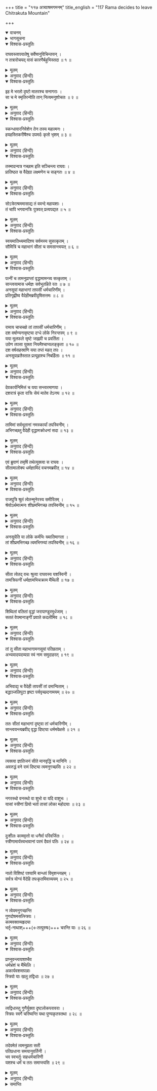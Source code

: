 +++
title = "११७ अत्र्याश्रमगमनम्"
title_english = "117 Rama decides to leave Chitrakuta Mountain"

+++
<details open><summary>वाचनम्</summary>
<div caption="श्रीराम-हरिसीताराममूर्ति-घनपाठिभ्यां वचनम्" class="audioEmbed" src="https://archive.org/download/Ramayana-recitation-Sriram-harisItArAmamUrti-Ghanapaati-v2/Kanda_2/Kanda_2_AYK-117-Athryaa_Shrama_Gamanam.mp3"></div>
</details>

<details><summary>भागसूचना</summary>

117. श्रीराम आदिका अत्रिमुनिके आश्रमपर जाकर उनके द्वारा सत्कृत होना तथा अनसूयाद्वारा सीताका सत्कार
</details>

<details open><summary>विश्वास-प्रस्तुतिः</summary>

राघवस्त्वपयातेषु सर्वेष्वनुविचिन्तयन् ।  
न तत्रारोचयद् वासं कारणैर्बहुभिस्तदा ॥ १ ॥
</details>

<details><summary>मूलम्</summary>

राघवस्त्वपयातेषु सर्वेष्वनुविचिन्तयन् ।  
न तत्रारोचयद् वासं कारणैर्बहुभिस्तदा ॥ १ ॥
</details>

<details><summary>अनुवाद (हिन्दी)</summary>

उन सब ऋषियोंके चले जानेपर श्रीरामचन्द्रजीने जब बारंबार विचार किया, तब उन्हें बहुत-से ऐसे कारण ज्ञात हुए, जिनसे उन्होंने स्वयं भी वहाँ रहना उचित न समझा ॥ १ ॥
</details>

<details open><summary>विश्वास-प्रस्तुतिः</summary>

इह मे भरतो दृष्टो मातरश्च सनागराः ।  
सा च मे स्मृतिरन्वेति तान् नित्यमनुशोचतः ॥ २ ॥
</details>

<details><summary>मूलम्</summary>

इह मे भरतो दृष्टो मातरश्च सनागराः ।  
सा च मे स्मृतिरन्वेति तान् नित्यमनुशोचतः ॥ २ ॥
</details>

<details><summary>अनुवाद (हिन्दी)</summary>

उन्होंने मन-ही-मन सोचा, ‘इस आश्रममें मैं भरतसे, माताओंसे तथा पुरवासी मनुष्योंसे मिल चुका हूँ । वह स्मृति मुझे बराबर बनी रहती है और मैं प्रतिदिन उन सब लोगोंका चिन्तन करके शोकमग्न हो जाता हूँ ॥
</details>

<details open><summary>विश्वास-प्रस्तुतिः</summary>

स्कन्धावारनिवेशेन तेन तस्य महात्मनः ।  
हयहस्तिकरीषैश्च उपमर्दः कृतो भृशम् ॥ ३ ॥
</details>

<details><summary>मूलम्</summary>

स्कन्धावारनिवेशेन तेन तस्य महात्मनः ।  
हयहस्तिकरीषैश्च उपमर्दः कृतो भृशम् ॥ ३ ॥
</details>

<details><summary>अनुवाद (हिन्दी)</summary>

‘महात्मा भरतकी सेनाका पड़ाव पड़नेके कारण हाथी और घोड़ोंकी लीदोंसे यहाँकी भूमि अधिक अपवित्र कर दी गयी है ॥ ३ ॥
</details>

<details open><summary>विश्वास-प्रस्तुतिः</summary>

तस्मादन्यत्र गच्छाम इति सञ्चिन्त्य राघवः ।  
प्रातिष्ठत स वैदेह्या लक्ष्मणेन च सङ्गतः ॥ ४ ॥
</details>

<details><summary>मूलम्</summary>

तस्मादन्यत्र गच्छाम इति सञ्चिन्त्य राघवः ।  
प्रातिष्ठत स वैदेह्या लक्ष्मणेन च सङ्गतः ॥ ४ ॥
</details>

<details><summary>अनुवाद (हिन्दी)</summary>

‘अतः हमलोग भी अन्यत्र चले जायँ’ ऐसा सोचकर श्रीरघुनाथजी सीता और लक्ष्मणके साथ वहाँसे चल दिये ॥
</details>

<details open><summary>विश्वास-प्रस्तुतिः</summary>

सोऽत्रेराश्रममासाद्य तं ववन्दे महायशाः ।  
तं चापि भगवानत्रिः पुत्रवत् प्रत्यपद्यत ॥ ५ ॥
</details>

<details><summary>मूलम्</summary>

सोऽत्रेराश्रममासाद्य तं ववन्दे महायशाः ।  
तं चापि भगवानत्रिः पुत्रवत् प्रत्यपद्यत ॥ ५ ॥
</details>

<details><summary>अनुवाद (हिन्दी)</summary>

वहाँसे अत्रिके आश्रमपर पहुँचकर महायशस्वी श्रीरामने उन्हें प्रणाम किया तथा भगवान् अत्रिने भी उन्हें अपने पुत्रकी भाँति स्नेहपूर्वक अपनाया ॥ ५ ॥
</details>

<details open><summary>विश्वास-प्रस्तुतिः</summary>

स्वयमातिथ्यमादिश्य सर्वमस्य सुसत्कृतम् ।  
सौमित्रिं च महाभागं सीतां च समसान्त्वयत् ॥ ६ ॥
</details>

<details><summary>मूलम्</summary>

स्वयमातिथ्यमादिश्य सर्वमस्य सुसत्कृतम् ।  
सौमित्रिं च महाभागं सीतां च समसान्त्वयत् ॥ ६ ॥
</details>

<details><summary>अनुवाद (हिन्दी)</summary>

उन्होंने स्वयं ही श्रीरामका सम्पूर्ण आतिथ्य-सत्कार करके महाभाग लक्ष्मण और सीताको भी सत्कारपूर्वक संतुष्ट किया ॥ ६ ॥
</details>

<details open><summary>विश्वास-प्रस्तुतिः</summary>

पत्नीं च तामनुप्राप्तां वृद्धामामन्त्र्य सत्कृताम् ।  
सान्त्वयामास धर्मज्ञः सर्वभूतहिते रतः ॥ ७ ॥  
अनसूयां महाभागां तापसीं धर्मचारिणीम् ।  
प्रतिगृह्णीष्व वैदेहीमब्रवीदृषिसत्तमः ॥ ८ ॥
</details>

<details><summary>मूलम्</summary>

पत्नीं च तामनुप्राप्तां वृद्धामामन्त्र्य सत्कृताम् ।  
सान्त्वयामास धर्मज्ञः सर्वभूतहिते रतः ॥ ७ ॥  
अनसूयां महाभागां तापसीं धर्मचारिणीम् ।  
प्रतिगृह्णीष्व वैदेहीमब्रवीदृषिसत्तमः ॥ ८ ॥
</details>

<details><summary>अनुवाद (हिन्दी)</summary>

सम्पूर्ण प्राणियोंके हितमें तत्पर रहनेवाले धर्मज्ञ मुनिश्रेष्ठ अत्रिने अपने समीप आयी हुई सबके द्वारा सम्मानित तापसी एवं धर्मपरायणा बूढ़ी पत्नी महाभागा अनसूयाको सम्बोधित करके सान्त्वनापूर्ण वचनोंद्वारा संतुष्ट किया और कहा—‘देवि! विदेहराजनन्दिनी सीताको सत्कारपूर्वक हृदयसे लगाओ’ ॥ ७-८ ॥
</details>

<details open><summary>विश्वास-प्रस्तुतिः</summary>

रामाय चाचचक्षे तां तापसीं धर्मचारिणीम् ।  
दश वर्षाण्यनावृष्ट्या दग्धे लोके निरन्तरम् ॥ ९ ॥  
यया मूलफले सृष्टे जाह्नवी च प्रवर्तिता ।  
उग्रेण तपसा युक्ता नियमैश्चाप्यलङ्कृता ॥ १० ॥  
दश वर्षसहस्राणि यया तप्तं महत् तपः ।  
अनसूयाव्रतैस्तात प्रत्यूहाश्च निबर्हिताः ॥ ११ ॥
</details>

<details><summary>मूलम्</summary>

रामाय चाचचक्षे तां तापसीं धर्मचारिणीम् ।  
दश वर्षाण्यनावृष्ट्या दग्धे लोके निरन्तरम् ॥ ९ ॥  
यया मूलफले सृष्टे जाह्नवी च प्रवर्तिता ।  
उग्रेण तपसा युक्ता नियमैश्चाप्यलङ्कृता ॥ १० ॥  
दश वर्षसहस्राणि यया तप्तं महत् तपः ।  
अनसूयाव्रतैस्तात प्रत्यूहाश्च निबर्हिताः ॥ ११ ॥
</details>

<details><summary>अनुवाद (हिन्दी)</summary>

तत्पश्चात् उन्होंने श्रीरामचन्द्रजीको धर्मपरायणा तपस्विनी अनसूयाका परिचय देते हुए कहा—‘एक समय दसवर्षोंतक वृष्टि नहीं हुई, उस समय जब सारा जगत् निरन्तर दग्ध होने लगा, तब जिन्होंने उग्र तपस्यासे युक्त तथा कठोर नियमोंसे अलंकृत होकर अपने तपके प्रभावसे यहाँ फल-मूल उत्पन्न किये और मन्दाकिनीकी पवित्र धारा बहायी तथा तात! जिन्होंने दस हजार वर्षोंतक बड़ी भारी तपस्या करके अपने उत्तम व्रतोंके प्रभावसे ऋषियोंके समस्त विघ्नोंका निवारण किया था, वे ही यह अनसूया देवी हैं ॥
</details>

<details open><summary>विश्वास-प्रस्तुतिः</summary>

देवकार्यनिमित्तं च यया सन्त्वरमाणया ।  
दशरात्रं कृता रात्रिः सेयं मातेव तेऽनघ ॥ १२ ॥
</details>

<details><summary>मूलम्</summary>

देवकार्यनिमित्तं च यया सन्त्वरमाणया ।  
दशरात्रं कृता रात्रिः सेयं मातेव तेऽनघ ॥ १२ ॥
</details>

<details><summary>अनुवाद (हिन्दी)</summary>

‘निष्पाप श्रीराम! इन्होंने देवताओंके कार्यके लिये अत्यन्त उतावली होकर दस रातके बराबर एक ही रात बनायी थी; वे ही ये अनसूया देवी तुम्हारे लिये माताकी भाँति पूजनीया हैं ॥ १२ ॥
</details>

<details open><summary>विश्वास-प्रस्तुतिः</summary>

तामिमां सर्वभूतानां नमस्कार्यां तपस्विनीम् ।  
अभिगच्छतु वैदेही वृद्धामक्रोधनां सदा ॥ १३ ॥
</details>

<details><summary>मूलम्</summary>

तामिमां सर्वभूतानां नमस्कार्यां तपस्विनीम् ।  
अभिगच्छतु वैदेही वृद्धामक्रोधनां सदा ॥ १३ ॥
</details>

<details><summary>अनुवाद (हिन्दी)</summary>

‘ये सम्पूर्ण प्राणियोंके लिये वन्दनीया तपस्विनी हैं । क्रोध तो इन्हें कभी छू भी नहीं सका है । विदेहनन्दिनी सीता इन वृद्धा अनसूया देवीके पास जायँ’ ॥ १३ ॥
</details>

<details open><summary>विश्वास-प्रस्तुतिः</summary>

एवं ब्रुवाणं तमृषिं तथेत्युक्त्वा स राघवः ।  
सीतामालोक्य धर्मज्ञामिदं वचनमब्रवीत् ॥ १४ ॥
</details>

<details><summary>मूलम्</summary>

एवं ब्रुवाणं तमृषिं तथेत्युक्त्वा स राघवः ।  
सीतामालोक्य धर्मज्ञामिदं वचनमब्रवीत् ॥ १४ ॥
</details>

<details><summary>अनुवाद (हिन्दी)</summary>

ऐसी बात कहते हुए अत्रि मुनिसे ‘बहुत अच्छा’ कहकर श्रीरामचन्द्रजीने धर्मज्ञा सीताकी ओर देखकर यह बात कही— ॥ १४ ॥
</details>

<details open><summary>विश्वास-प्रस्तुतिः</summary>

राजपुत्रि श्रुतं त्वेतन्मुनेरस्य समीरितम् ।  
श्रेयोऽर्थमात्मनः शीघ्रमभिगच्छ तपस्विनीम् ॥ १५ ॥
</details>

<details><summary>मूलम्</summary>

राजपुत्रि श्रुतं त्वेतन्मुनेरस्य समीरितम् ।  
श्रेयोऽर्थमात्मनः शीघ्रमभिगच्छ तपस्विनीम् ॥ १५ ॥
</details>

<details><summary>अनुवाद (हिन्दी)</summary>

‘राजकुमारी! महर्षि अत्रिके वचन तो तुमने सुन ही लिये; अब अपने कल्याणके लिये तुम शीघ्र ही इन तपस्विनी देवीके पास जाओ ॥ १५ ॥
</details>

<details open><summary>विश्वास-प्रस्तुतिः</summary>

अनसूयेति या लोके कर्मभिः ख्यातिमागता ।  
तां शीघ्रमभिगच्छ त्वमभिगम्यां तपस्विनीम् ॥ १६ ॥
</details>

<details><summary>मूलम्</summary>

अनसूयेति या लोके कर्मभिः ख्यातिमागता ।  
तां शीघ्रमभिगच्छ त्वमभिगम्यां तपस्विनीम् ॥ १६ ॥
</details>

<details><summary>अनुवाद (हिन्दी)</summary>

‘जो अपने सत्कर्मोंसे संसारमें अनसूयाके नामसे विख्यात हुई हैं, वे तपस्विनी देवी तुम्हारे आश्रय लेने योग्य हैं; तुम शीघ्र उनके पास जाओ’ ॥ १६ ॥
</details>

<details open><summary>विश्वास-प्रस्तुतिः</summary>

सीता त्वेतद् वचः श्रुत्वा राघवस्य यशस्विनी ।  
तामत्रिपत्नीं धर्मज्ञामभिचक्राम मैथिली ॥ १७ ॥
</details>

<details><summary>मूलम्</summary>

सीता त्वेतद् वचः श्रुत्वा राघवस्य यशस्विनी ।  
तामत्रिपत्नीं धर्मज्ञामभिचक्राम मैथिली ॥ १७ ॥
</details>

<details><summary>अनुवाद (हिन्दी)</summary>

श्रीरामचन्द्रजीकी यह बात सुनकर यशस्विनी मिथिलेश-कुमारी सीता धर्मको जाननेवाली अत्रिपत्नी अनसूयाके पास गयीं ॥ १७ ॥
</details>

<details open><summary>विश्वास-प्रस्तुतिः</summary>

शिथिलां वलितां वृद्धां जरापाण्डुरमूर्धजाम् ।  
सततं वेपमानाङ्गीं प्रवाते कदलीमिव ॥ १८ ॥
</details>

<details><summary>मूलम्</summary>

शिथिलां वलितां वृद्धां जरापाण्डुरमूर्धजाम् ।  
सततं वेपमानाङ्गीं प्रवाते कदलीमिव ॥ १८ ॥
</details>

<details><summary>अनुवाद (हिन्दी)</summary>

अनसूया वृद्धावस्थाके कारण शिथिल हो गयी थीं; उनके शरीरमें झुर्रियाँ पड़ गयीं थीं तथा सिरके बाल सफेद हो गये थे । अधिक हवा चलनेपर हिलते हुए कदली-वृक्षके समान उनके सारे अङ्ग निरन्तर काँप रहे थे ॥ १८ ॥
</details>

<details open><summary>विश्वास-प्रस्तुतिः</summary>

तां तु सीता महाभागामनसूयां पतिव्रताम् ।  
अभ्यवादयदव्यग्रा स्वं नाम समुदाहरत् ॥ १९ ॥
</details>

<details><summary>मूलम्</summary>

तां तु सीता महाभागामनसूयां पतिव्रताम् ।  
अभ्यवादयदव्यग्रा स्वं नाम समुदाहरत् ॥ १९ ॥
</details>

<details><summary>अनुवाद (हिन्दी)</summary>

सीताने निकट जाकर शान्तभावसे अपना नाम बताया और उन महाभागा पतिव्रता अनसूयाको प्रणाम किया ॥ १९ ॥
</details>

<details open><summary>विश्वास-प्रस्तुतिः</summary>

अभिवाद्य च वैदेही तापसीं तां दमान्विताम् ।  
बद्धाञ्जलिपुटा हृष्टा पर्यपृच्छदनामयम् ॥ २० ॥
</details>

<details><summary>मूलम्</summary>

अभिवाद्य च वैदेही तापसीं तां दमान्विताम् ।  
बद्धाञ्जलिपुटा हृष्टा पर्यपृच्छदनामयम् ॥ २० ॥
</details>

<details><summary>अनुवाद (हिन्दी)</summary>

उन संयमशीला तपस्विनीको प्रणाम करके हर्षसे भरी हुई सीताने दोनों हाथ जोड़कर उनका कुशल-समाचार पूछा ॥ २० ॥
</details>

<details open><summary>विश्वास-प्रस्तुतिः</summary>

ततः सीतां महाभागां दृष्ट्वा तां धर्मचारिणीम् ।  
सान्त्वयन्त्यब्रवीद् वृद्धा दिष्ट्या धर्ममवेक्षसे ॥ २१ ॥
</details>

<details><summary>मूलम्</summary>

ततः सीतां महाभागां दृष्ट्वा तां धर्मचारिणीम् ।  
सान्त्वयन्त्यब्रवीद् वृद्धा दिष्ट्या धर्ममवेक्षसे ॥ २१ ॥
</details>

<details><summary>अनुवाद (हिन्दी)</summary>

धर्मका आचरण करनेवाली महाभागा सीताको देखकर बूढ़ी अनसूया देवी उन्हें सान्त्वना देती हुई बोलीं—‘सीते! सौभाग्यकी बात है कि तुम धर्मपर ही दृष्टि रखती हो ॥ २१ ॥
</details>

<details open><summary>विश्वास-प्रस्तुतिः</summary>

त्यक्त्वा ज्ञातिजनं सीते मानवृद्धिं च मानिनि ।  
अवरुद्धं वने रामं दिष्ट्या त्वमनुगच्छसि ॥ २२ ॥
</details>

<details><summary>मूलम्</summary>

त्यक्त्वा ज्ञातिजनं सीते मानवृद्धिं च मानिनि ।  
अवरुद्धं वने रामं दिष्ट्या त्वमनुगच्छसि ॥ २२ ॥
</details>

<details><summary>अनुवाद (हिन्दी)</summary>

‘मानिनी सीते! बन्धु-बान्धवोंको छोड़कर और उनसे प्राप्त होनेवाली मान-प्रतिष्ठाका परित्याग करके तुम वनमें भेजे हुए श्रीरामका अनुसरण कर रही हो—यह बड़े सौभाग्यकी बात है ॥ २२ ॥
</details>

<details open><summary>विश्वास-प्रस्तुतिः</summary>

नगरस्थो वनस्थो वा शुभो वा यदि वाशुभः ।  
यासां स्त्रीणां प्रियो भर्ता तासां लोका महोदयाः ॥ २३ ॥
</details>

<details><summary>मूलम्</summary>

नगरस्थो वनस्थो वा शुभो वा यदि वाशुभः ।  
यासां स्त्रीणां प्रियो भर्ता तासां लोका महोदयाः ॥ २३ ॥
</details>

<details><summary>अनुवाद (हिन्दी)</summary>

‘अपने स्वामी नगरमें रहें या वनमें, भले हों या बुरे, जिन स्त्रियोंको वे प्रिय होते हैं, उन्हें महान् अभ्युदयशाली लोकोंकी प्राप्ति होती है ॥ २३ ॥
</details>

<details open><summary>विश्वास-प्रस्तुतिः</summary>

दुःशीलः कामवृत्तो वा धनैर्वा परिवर्जितः ।  
स्त्रीणामार्यस्वभावानां परमं दैवतं पतिः ॥ २४ ॥
</details>

<details><summary>मूलम्</summary>

दुःशीलः कामवृत्तो वा धनैर्वा परिवर्जितः ।  
स्त्रीणामार्यस्वभावानां परमं दैवतं पतिः ॥ २४ ॥
</details>

<details><summary>अनुवाद (हिन्दी)</summary>

‘पति बुरे स्वभावका, मनमाना बर्ताव करनेवाला अथवा धनहीन ही क्यों न हो, वह उत्तम स्वभाववाली नारियोंके लिये श्रेष्ठ देवताके समान है ॥ २४ ॥
</details>

<details open><summary>विश्वास-प्रस्तुतिः</summary>

नातो विशिष्टं पश्यामि बान्धवं विमृशन्त्यहम् ।  
सर्वत्र योग्यं वैदेहि तपःकृतमिवाव्ययम् ॥ २५ ॥
</details>

<details><summary>मूलम्</summary>

नातो विशिष्टं पश्यामि बान्धवं विमृशन्त्यहम् ।  
सर्वत्र योग्यं वैदेहि तपःकृतमिवाव्ययम् ॥ २५ ॥
</details>

<details><summary>अनुवाद (हिन्दी)</summary>

‘विदेहराजनन्दिनि! मैं बहुत विचार करनेपर भी पतिसे बढ़कर कोई हितकारी बन्धु नहीं देखती । अपनी की हुई तपस्याके अविनाशी फलकी भाँति वह इस लोकमें और परलोकमें सर्वत्र सुख पहुँचानेमें समर्थ होता है ॥ २५ ॥
</details>

<details open><summary>विश्वास-प्रस्तुतिः</summary>

न त्वेवमनुगच्छन्ति  
गुणदोषमसत्स्त्रियः ।  
कामवक्तव्यहृदया  
भर्तृ-नाथाश्+++(←तत्पुरुषः)+++ चरन्ति याः ॥ २६ ॥
</details>

<details><summary>मूलम्</summary>

न त्वेवमनुगच्छन्ति गुणदोषमसत्स्त्रियः ।  
कामवक्तव्यहृदया भर्तृनाथाश्चरन्ति याः ॥ २६ ॥
</details>

<details><summary>अनुवाद (हिन्दी)</summary>

‘जो अपने पतिपर भी शासन करती हैं, वे कामके अधीन चित्तवाली असाध्वी स्त्रियाँ इस प्रकार पतिका अनुसरण नहीं करतीं । उन्हें गुण-दोषोंका ज्ञान नहीं होता; अतः वे इच्छानुसार इधर-उधर विचरती रहती हैं ॥ २६ ॥
</details>

<details open><summary>विश्वास-प्रस्तुतिः</summary>

प्राप्नुवन्त्ययशश्चैव  
धर्मभ्रंशं च मैथिलि ।  
अकार्यवशमापन्नाः  
स्त्रियो याः खलु तद्विधाः ॥ २७ ॥
</details>

<details><summary>मूलम्</summary>

प्राप्नुवन्त्ययशश्चैव धर्मभ्रंशं च मैथिलि ।  
अकार्यवशमापन्नाः स्त्रियो याः खलु तद्विधाः ॥ २७ ॥
</details>

<details><summary>अनुवाद (हिन्दी)</summary>

‘मिथिलेशकुमारी! ऐसी नारियाँ अवश्य ही अनुचित कर्ममें फँसकर धर्मसे भ्रष्ट हो जाती हैं और संसारमें उन्हें अपयशकी प्राप्ति होती है ॥ २७ ॥
</details>

<details open><summary>विश्वास-प्रस्तुतिः</summary>

त्वद्विधास्तु गुणैर्युक्ता दृष्टलोकपरावराः ।  
स्त्रियः स्वर्गे चरिष्यन्ति यथा पुण्यकृतस्तथा ॥ २८ ॥
</details>

<details><summary>मूलम्</summary>

त्वद्विधास्तु गुणैर्युक्ता दृष्टलोकपरावराः ।  
स्त्रियः स्वर्गे चरिष्यन्ति यथा पुण्यकृतस्तथा ॥ २८ ॥
</details>

<details><summary>अनुवाद (हिन्दी)</summary>

‘किंतु जो तुम्हारे समान लोक-परलोकको जाननेवाली साध्वी स्त्रियाँ हैं, वे उत्तम गुणोंसे युक्त होकर पुण्यकर्मोंमें संलग्न रहती हैं; अतः वे दूसरे पुण्यात्माओंकी भाँति स्वर्गलोकमें विचरण करेंगी ॥ २८ ॥
</details>

<details open><summary>विश्वास-प्रस्तुतिः</summary>

तदेवमेतं त्वमनुव्रता सती  
पतिप्रधाना समयानुवर्तिनी ।  
भव स्वभर्तुः सहधर्मचारिणी  
यशश्च धर्मं च ततः समाप्स्यसि ॥ २९ ॥
</details>

<details><summary>मूलम्</summary>

तदेवमेतं त्वमनुव्रता सती  
पतिप्रधाना समयानुवर्तिनी ।  
भव स्वभर्तुः सहधर्मचारिणी  
यशश्च धर्मं च ततः समाप्स्यसि ॥ २९ ॥
</details>

<details><summary>अनुवाद (हिन्दी)</summary>

‘अतः तुम इसी प्रकार अपने इन पतिदेव श्रीरामचन्द्रजीकी सेवामें लगी रहो—सतीधर्मका पालन करो, पतिको प्रधान देवता समझो और प्रत्येक समय उनका अनुसरण करती हुई अपने स्वामीकी सहधर्मिणी बनो, इससे तुम्हें सुयश और धर्म दोनोंकी प्राप्ति होगी’ ॥ २९ ॥
</details>

<details><summary>समाप्तिः</summary>

इत्यार्षे श्रीमद्रामायणे वाल्मीकीये आदिकाव्येऽयोध्याकाण्डे सप्तदशाधिकशततमः सर्गः ॥ ११७ ॥  
इस प्रकार श्रीवाल्मीकिनिर्मित आर्षरामायण आदिकाव्यके अयोध्याकाण्डमें एक सौ सत्रहवाँ सर्ग पूरा हुआ ॥ ११७ ॥
</details>

